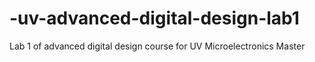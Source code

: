 # -uv-advanced-digital-design-lab1
Lab 1 of advanced digital design course for UV Microelectronics Master
